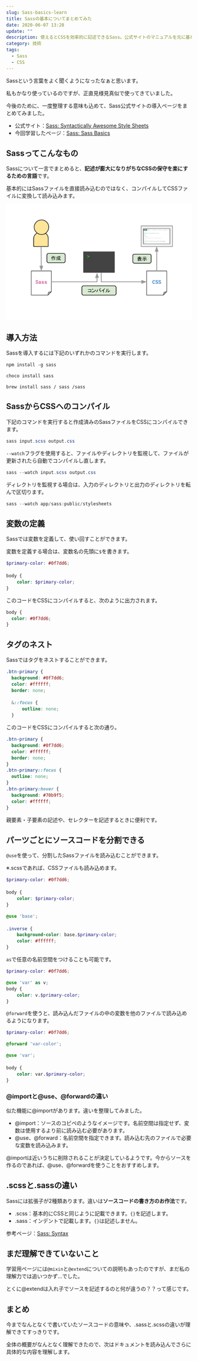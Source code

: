 ```yaml
---
slug: Sass-basics-learn
title: Sassの基本についてまとめてみた
date: 2020-06-07 13:28
update: ""
description: 使えるとCSSを効率的に記述できるSass。公式サイトのマニュアルを元に基本をまとめてみました。
category: 技術
tags:
  - Sass
  - CSS
---
```

Sassという言葉をよく聞くようになったなぁと思います。

私もかなり使っているのですが、正直見様見真似で使ってきていました。

今後のために、一度整理する意味も込めて、Sass公式サイトの導入ページをまとめてみました。

* 公式サイト：[Sass: Syntactically Awesome Style Sheets](https://sass-lang.com/)
* 今回学習したページ：[Sass: Sass Basics](https://sass-lang.com/guide)

## Sassってこんなもの

Sassについて一言でまとめると、**記述が膨大になりがちなCSSの保守を楽にするための言語**です。

基本的にはSassファイルを直接読み込むのではなく、コンパイルしてCSSファイルに変換して読み込みます。

![Sassを使っての開発全体イメージ](./img/upload/sass_basic_1.png "Sass_Basic_1.png")

## 導入方法

Sassを導入するには下記のいずれかのコマンドを実行します。

```powershell:title=npm
npm install -g sass
```

```powershell:title=Chocolatey
choco install sass
```

```powershell:title=Homebrew
brew install sass / sass /sass
```

## SassからCSSへのコンパイル

下記のコマンドを実行すると作成済みのSassファイルをCSSにコンパイルできます。

```powershell
sass input.scss output.css
```

`--watch`フラグを使用すると、ファイルやディレクトリを監視して、ファイルが更新されたら自動でコンパイルし直します。

```powershell
sass --watch input.scss output.css
```

ディレクトリを監視する場合は、入力のディレクトリと出力のディレクトリを転んで区切ります。

```powershell
sass --watch app/sass:public/stylesheets
```

## 変数の定義

Sassでは変数を定義して、使い回すことができます。

変数を定義する場合は、変数名の先頭に`$`を書きます。

```scss:title=input.scss
$primary-color: #0f7dd6;

body {
    color: $primary-color;
}
```

このコードをCSSにコンパイルすると、次のように出力されます。

```css:title=output.css
body {
  color: #0f7dd6;
}
```

## タグのネスト

Sassではタグをネストすることができます。

```scss:title=input.scss
.btn-primary {
  background: #0f7dd6;
  color: #ffffff;
  border: none;
  
  &::focus {
      outline: none;
  }
```

このコードをCSSにコンパイルすると次の通り。

```css:title=output.css
.btn-primary {
  background: #0f7dd6;
  color: #ffffff;
  border: none;
}
.btn-primary::focus {
  outline: none;
}
.btn-primary:hover {
  background: #70b9f5;
  color: #ffffff;
}
```

親要素・子要素の記述や、セレクターを記述するときに便利です。

## パーツごとにソースコードを分割できる

`@use`を使って、分割したSassファイルを読み込むことができます。

※.scssであれば、CSSファイルも読み込めます。

```scss:title=\_base.scss
$primary-color: #0f7dd6;

body {
    color: $primary-color;
}
```

```scss:title=style.scss
@use 'base';

.inverse {
	background-color: base.$primary-color;
	color: #ffffff;
}
```

`as`で任意の名前空間をつけることも可能です。

```scss:title=\_var.scss
$primary-color: #0f7dd6;
```

```scss:title=style.scss
@use 'var' as v;
body {
	color: v.$primary-color;
}
```

`@forward`を使うと、読み込んだファイルの中の変数を他のファイルで読み込めるようになります。

```scss:title=\_var-color.scss
$primary-color: #0f7dd6;
```

```scss:title=\_var.scss
@forward 'var-color';
```

```scss:title=style.scss
@use 'var';

body {
	color: var.$primary-color;
}
```

### @importと@use、@forwardの違い

似た機能に@importがあります。違いを整理してみました。

* @import：ソースのコピペのようなイメージです。名前空間は指定せず、変数は使用するより前に読み込む必要があります。
* @use、@forward：名前空間を指定できます。読み込む先のファイルで必要な変数を読み込みます。

@importは近いうちに削除されることが決定しているようです。今からソースを作るのであれば、@use、@forwardを使うことをおすすめします。

## .scssと.sassの違い

Sassには拡張子が2種類あります。違いは**ソースコードの書き方のお作法**です。

* .scss：基本的にCSSと同じように記載できます。`{}`を記述します。
* .sass：インデントで記載します。`{}`は記述しません。

参考ページ：[Sass: Syntax](https://sass-lang.com/documentation/syntax)

## まだ理解できていないこと

学習用ページには`@mixin`と`@extend`についての説明もあったのですが、まだ私の理解力では追いつかず…でした。

とくに@extendは入れ子でソースを記述するのと何が違うの？？って感じです。

## まとめ

今までなんとなくで書いていたソースコードの意味や、.sassと.scssの違いが理解できてすっきりです。

全体の概要がなんとなく理解できたので、次はドキュメントを読み込んでさらに具体的な内容を理解します。